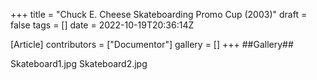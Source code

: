 +++
title = "Chuck E. Cheese Skateboarding Promo Cup (2003)"
draft = false
tags = []
date = 2022-10-19T20:36:14Z

[Article]
contributors = ["Documentor"]
gallery = []
+++
##Gallery##

<gallery>
Skateboard1.jpg
Skateboard2.jpg
</gallery>